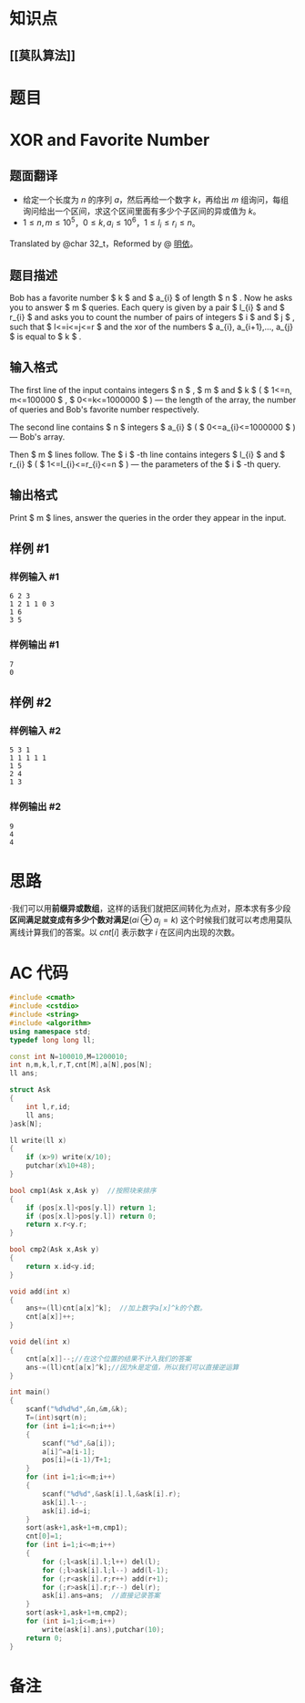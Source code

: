 # 知识点
  ## [[莫队算法]]
# 题目
 # XOR and Favorite Number

## 题面翻译

- 给定一个长度为 $n$ 的序列 $a$，然后再给一个数字 $k$，再给出 $m$ 组询问，每组询问给出一个区间，求这个区间里面有多少个子区间的异或值为 $k$。
- $1 \le n,m \le 10 ^ 5$，$0 \le k,a_i \le 10^6$，$1 \le l_i \le r_i \le n$。


Translated by @char 32_t，Reformed by @ [明依](https://www.luogu.com.cn/user/155826)。

## 题目描述

Bob has a favorite number $ k $ and $ a_{i} $ of length $ n $ . Now he asks you to answer $ m $ queries. Each query is given by a pair $ l_{i} $ and $ r_{i} $ and asks you to count the number of pairs of integers $ i $ and $ j $ , such that $ l<=i<=j<=r $ and the xor of the numbers $ a_{i}, a_{i+1},..., a_{j} $ is equal to $ k $ .

## 输入格式

The first line of the input contains integers $ n $ , $ m $ and $ k $ ( $ 1<=n, m<=100000 $ , $ 0<=k<=1000000 $ ) — the length of the array, the number of queries and Bob's favorite number respectively.

The second line contains $ n $ integers $ a_{i} $ ( $ 0<=a_{i}<=1000000 $ ) — Bob's array.

Then $ m $ lines follow. The $ i $ -th line contains integers $ l_{i} $ and $ r_{i} $ ( $ 1<=l_{i}<=r_{i}<=n $ ) — the parameters of the $ i $ -th query.

## 输出格式

Print $ m $ lines, answer the queries in the order they appear in the input.

## 样例 #1

### 样例输入 #1

```
6 2 3
1 2 1 1 0 3
1 6
3 5
```

### 样例输出 #1

```
7
0
```

## 样例 #2

### 样例输入 #2

```
5 3 1
1 1 1 1 1
1 5
2 4
1 3
```

### 样例输出 #2

```
9
4
4
```

# 思路
·我们可以用**前缀异或数组**，这样的话我们就把区间转化为点对，原本求有多少段**区间满足就变成有多少个数对满足**$(ai \oplus a_{j}=k)$
这个时候我们就可以考虑用莫队离线计算我们的答案。以 $cnt[i]$ 表示数字 $i$ 在区间内出现的次数。
# AC 代码
```cpp
#include <cmath>
#include <cstdio>
#include <string>
#include <algorithm>
using namespace std;
typedef long long ll;

const int N=100010,M=1200010;
int n,m,k,l,r,T,cnt[M],a[N],pos[N];
ll ans;

struct Ask
{
	int l,r,id;
	ll ans;
}ask[N];

ll write(ll x)
{
	if (x>9) write(x/10);
	putchar(x%10+48);
} 

bool cmp1(Ask x,Ask y)  //按照块来排序
{
	if (pos[x.l]<pos[y.l]) return 1;
	if (pos[x.l]>pos[y.l]) return 0;
	return x.r<y.r;
}

bool cmp2(Ask x,Ask y)
{
	return x.id<y.id;
}

void add(int x)
{
	ans+=(ll)cnt[a[x]^k];  //加上数字a[x]^k的个数。
	cnt[a[x]]++;
}

void del(int x)
{
	cnt[a[x]]--;//在这个位置的结果不计入我们的答案
	ans-=(ll)cnt[a[x]^k];//因为k是定值，所以我们可以直接逆运算
}

int main()
{
	scanf("%d%d%d",&n,&m,&k);
	T=(int)sqrt(n);
	for (int i=1;i<=n;i++)
	{
		scanf("%d",&a[i]);
		a[i]^=a[i-1];
		pos[i]=(i-1)/T+1;
	} 
	for (int i=1;i<=m;i++)
	{
		scanf("%d%d",&ask[i].l,&ask[i].r);
		ask[i].l--;
		ask[i].id=i;
	}
	sort(ask+1,ask+1+m,cmp1);
	cnt[0]=1;
	for (int i=1;i<=m;i++)
	{
		for (;l<ask[i].l;l++) del(l);
		for (;l>ask[i].l;l--) add(l-1);
		for (;r<ask[i].r;r++) add(r+1);
		for (;r>ask[i].r;r--) del(r);
		ask[i].ans=ans;  //直接记录答案
	}
	sort(ask+1,ask+1+m,cmp2);
	for (int i=1;i<=m;i++)
		write(ask[i].ans),putchar(10);
	return 0;
}
```

# 备注
